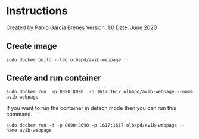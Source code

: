 # Instructions
Created by Pablo Garcia Brenes
Version: 1.0
Date: June 2020

## Create image
`sudo docker build --tag olbapd/avib-webpage .`

## Create and run container
`sudo docker run  -p 8090:8090  -p 1617:1617 olbapd/avib-webpage --name avib-webpage`

If you want to run the container in detach mode then you can run this command.

`sudo docker run -d -p 8090:8090 -p 1617:1617 olbapd/avib-webpage --name avib-webpage`
